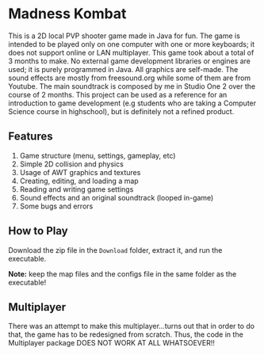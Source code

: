 # Madness Kombat

This is a 2D local PVP shooter game made in Java for fun. The game is intended to be played only on one computer with one or more keyboards; it does not support online or LAN multiplayer. This game took about a total of 3 months to make. No external game development libraries or engines are used; it is purely programmed in Java. All graphics are self-made. The sound effects are mostly from freesound.org while some of them are from Youtube. The main soundtrack is composed by me in Studio One 2 over the course of 2 months. This project can be used as a reference for an introduction to game development (e.g students who are taking a Computer Science course in highschool), but is definitely not a refined product.

## Features
  1. Game structure (menu, settings, gameplay, etc)
  2. Simple 2D collision and physics
  3. Usage of AWT graphics and textures
  4. Creating, editing, and loading a map
  5. Reading and writing game settings
  6. Sound effects and an original soundtrack (looped in-game)
  7. Some bugs and errors

## How to Play
Download the zip file in the `Download` folder, extract it, and run the executable.

**Note:** keep the map files and the configs file in the same folder as the executable!

## Multiplayer
There was an attempt to make this multiplayer...turns out that in order to do that, the game has to be redesigned from scratch. Thus, the code in the Multiplayer package DOES NOT WORK AT ALL WHATSOEVER!!
